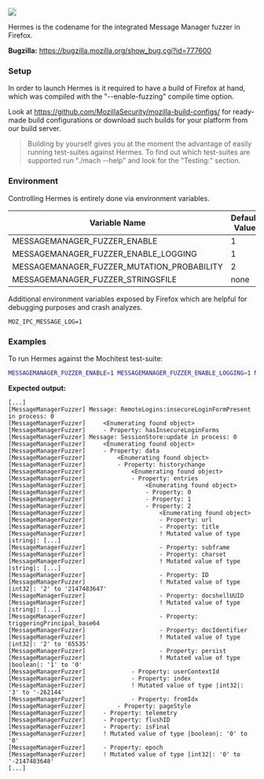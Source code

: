 ![](http://people.mozilla.com/~cdiehl/img/hermes.png)


Hermes is the codename for the integrated Message Manager fuzzer in Firefox.

**Bugzilla:** https://bugzilla.mozilla.org/show_bug.cgi?id=777600


<h3>Setup</h3>

In order to launch Hermes is it required to have a build of Firefox at hand, which was compiled with the "--enable-fuzzing" compile time option.

Look at https://github.com/MozillaSecurity/mozilla-build-configs/ for ready-made build configurations or
download such builds for your platform from our build server.

> Building by yourself gives you at the moment the advantage of easily running test-suites against Hermes.
To find out which test-suites are supported run "./mach --help" and look for the "Testing:" section.


<h3>Environment</h3>

Controlling Hermes is entirely done via environment variables.


Variable Name | Default Value | Usage
------------- | ------------- | -----
MESSAGEMANAGER_FUZZER_ENABLE | 1 | required
MESSAGEMANAGER_FUZZER_ENABLE_LOGGING | 1 | optional
MESSAGEMANAGER_FUZZER_MUTATION_PROBABILITY | 2 | optional
MESSAGEMANAGER_FUZZER_STRINGSFILE | none | optional


Additional environment variables exposed by Firefox which are helpful for debugging purposes and crash analyzes.

```
MOZ_IPC_MESSAGE_LOG=1
```


<h3>Examples</h3>

To run Hermes against the Mochitest test-suite:

```bash
MESSAGEMANAGER_FUZZER_ENABLE=1 MESSAGEMANAGER_FUZZER_ENABLE_LOGGING=1 MESSAGEMANAGER_FUZZER_STRINGSFILE=<path>/hermes.strings ./mach mochitest
```

**Expected output:**

```
[...]
[MessageManagerFuzzer] Message: RemoteLogins:insecureLoginFormPresent in process: 0
[MessageManagerFuzzer]     <Enumerating found object>
[MessageManagerFuzzer]     - Property: hasInsecureLoginForms
[MessageManagerFuzzer] Message: SessionStore:update in process: 0
[MessageManagerFuzzer]     <Enumerating found object>
[MessageManagerFuzzer]     - Property: data
[MessageManagerFuzzer]         <Enumerating found object>
[MessageManagerFuzzer]         - Property: historychange
[MessageManagerFuzzer]             <Enumerating found object>
[MessageManagerFuzzer]             - Property: entries
[MessageManagerFuzzer]                 <Enumerating found object>
[MessageManagerFuzzer]                 - Property: 0
[MessageManagerFuzzer]                 - Property: 1
[MessageManagerFuzzer]                 - Property: 2
[MessageManagerFuzzer]                     <Enumerating found object>
[MessageManagerFuzzer]                     - Property: url
[MessageManagerFuzzer]                     - Property: title
[MessageManagerFuzzer]                     ! Mutated value of type |string|: [...]
[MessageManagerFuzzer]                     - Property: subframe
[MessageManagerFuzzer]                     - Property: charset
[MessageManagerFuzzer]                     ! Mutated value of type |string|: [...]
[MessageManagerFuzzer]                     - Property: ID
[MessageManagerFuzzer]                     ! Mutated value of type |int32|: '2' to '2147483647'
[MessageManagerFuzzer]                     - Property: docshellUUID
[MessageManagerFuzzer]                     ! Mutated value of type |string|: [...]
[MessageManagerFuzzer]                     - Property: triggeringPrincipal_base64
[MessageManagerFuzzer]                     - Property: docIdentifier
[MessageManagerFuzzer]                     ! Mutated value of type |int32|: '2' to '65535'
[MessageManagerFuzzer]                     - Property: persist
[MessageManagerFuzzer]                     ! Mutated value of type |boolean|: '1' to '0'
[MessageManagerFuzzer]             - Property: userContextId
[MessageManagerFuzzer]             - Property: index
[MessageManagerFuzzer]             ! Mutated value of type |int32|: '3' to '-262144'
[MessageManagerFuzzer]             - Property: fromIdx
[MessageManagerFuzzer]         - Property: pageStyle
[MessageManagerFuzzer]     - Property: telemetry
[MessageManagerFuzzer]     - Property: flushID
[MessageManagerFuzzer]     - Property: isFinal
[MessageManagerFuzzer]     ! Mutated value of type |boolean|: '0' to '0'
[MessageManagerFuzzer]     - Property: epoch
[MessageManagerFuzzer]     ! Mutated value of type |int32|: '0' to '-2147483648'
[...]
```
